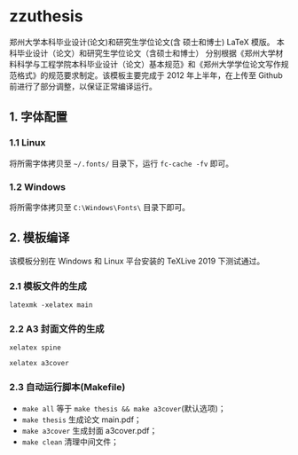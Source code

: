 # zzuthesis

郑州大学本科毕业设计(论文)和研究生学位论文(含 硕士和博士) LaTeX 模版。 本科毕业设计（论文）和研究生学位论文（含硕士和博士） 分别根据《郑州大学材料科学与工程学院本科毕业设计（论文）基本规范》和《郑州大学学位论文写作规范格式》的规范要求制定。该模板主要完成于 2012 年上半年，在上传至 Github 前进行了部分调整，以保证正常编译运行。

## 1. 字体配置

### 1.1 Linux

将所需字体拷贝至 `~/.fonts/` 目录下，运行 `fc-cache -fv` 即可。

### 1.2 Windows

将所需字体拷贝至 `C:\Windows\Fonts\` 目录下即可。

## 2. 模板编译

该模板分别在 Windows 和 Linux 平台安装的 TeXLive 2019 下测试通过。

### 2.1 模板文件的生成

  `latexmk -xelatex main`

### 2.2 A3 封面文件的生成

  `xelatex spine`
  
  `xelatex a3cover`

### 2.3 自动运行脚本(Makefile)

* `make all`       等于 `make thesis && make a3cover`(默认选项)；
* `make thesis`    生成论文 main.pdf；
* `make a3cover`   生成封面 a3cover.pdf；
* `make clean`     清理中间文件；
